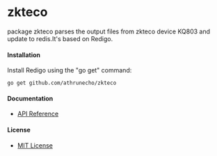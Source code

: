 # zkteco

package zkteco parses the output files from zkteco device KQ803 and update to redis.It's based on Redigo.

#### Installation

Install Redigo using the "go get" command:

    go get github.com/athrunecho/zkteco

#### Documentation
* [API Reference](http://godoc.org/github.com/athrunecho/zkteco)

#### License
* [MIT License](./LICENSE) 

